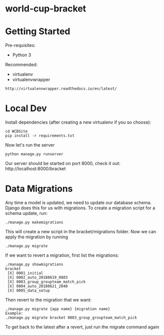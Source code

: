 # world-cup-bracket

# Getting Started
Pre-requisites:
- Python 3

Recommended:
- virtualenv
- virtualenvwrapper

```
http://virtualenvwrapper.readthedocs.io/en/latest/
```

# Local Dev
Install dependencies (after creating a new virtualenv if you so choose):

```
cd WCBSite
pip install -r requirements.txt
```

Now let's run the server

```
python manage.py runserver
```

Our server should be started on port 8000, check it out:
http://localhost:8000/bracket

# Data Migrations

Any time a model is updated, we need to update our database schema. Django does this for us with migrations.
To create a migration script for a schema update, run:
```
./manage.py makemigrations
```
This will create a new script in the bracket/migrations folder.
Now we can apply the migration by running

```
./manage.py migrate
```

If we want to revert a migration, first list the migrations:
```
./manage.py showmigrations
bracket
 [X] 0001_initial
 [X] 0002_auto_20180619_0803
 [X] 0003_group_groupteam_match_pick
 [X] 0004_auto_20180621_2040
 [X] 0005_data_setup
```

Then revert to the migration that we want:
```
./manage.py migrate {app name} {migration name}
Example:
./manage.py migrate bracket 0003_group_groupteam_match_pick
```

To get back to the latest after a revert, just run the migrate command again
